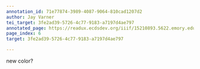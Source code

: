 ```yaml
---
annotation_id: 71e77874-3989-4087-9064-810cad1207d2
author: Jay Varner
tei_target: 3fe2ad39-5726-4c77-9183-a7197d4ae797
annotated_page: https://readux.ecdsdev.org/iiif/15210893.5622.emory.edu/canvas/15210893.5622.emory.edu$7
page_index: 6
target: 3fe2ad39-5726-4c77-9183-a7197d4ae797

---
```

<p>new color?</p>